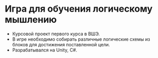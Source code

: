 # Игра для обучения логическому мышлению
- Курсовой проект первого курса в ВШЭ.
- В игре необходимо собирать различные логические схемы из блоков для достижения поставленной цели.
- Разрабатывался на Unity, C#.
